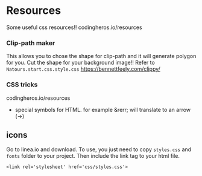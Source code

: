 # Resources

Some useful css resources!!
codingheros.io/resources

### Clip-path maker

This allows you to chose the shape for clip-path and it will generate polygon for you.
Cut the shape for your background image!! Refer to `Natours.start.css.style.css`
https://bennettfeely.com/clippy/

### CSS tricks

codingheros.io/resources

- special symbols for HTML. for example &rerr; will translate to an arrow (->)

## icons

Go to linea.io and download. To use, you just need to copy `styles.css` and `fonts` folder to your project. Then include the link tag to your html file.

```
<link rel='stylesheet' href='css/styles.css'>
```
